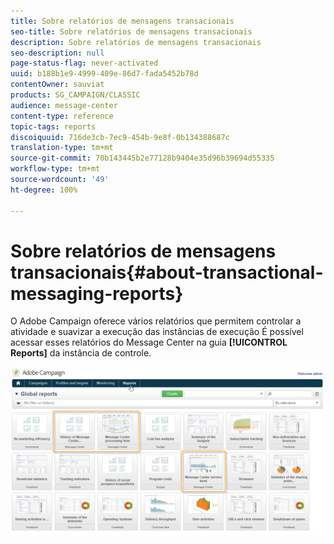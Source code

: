 ```yaml
---
title: Sobre relatórios de mensagens transacionais
seo-title: Sobre relatórios de mensagens transacionais
description: Sobre relatórios de mensagens transacionais
seo-description: null
page-status-flag: never-activated
uuid: b188b1e9-4999-409e-86d7-fada5452b78d
contentOwner: sauviat
products: SG_CAMPAIGN/CLASSIC
audience: message-center
content-type: reference
topic-tags: reports
discoiquuid: 716de3cb-7ec9-454b-9e8f-0b134388687c
translation-type: tm+mt
source-git-commit: 70b143445b2e77128b9404e35d96b39694d55335
workflow-type: tm+mt
source-wordcount: '49'
ht-degree: 100%

---
```



# Sobre relatórios de mensagens transacionais{#about-transactional-messaging-reports}

O Adobe Campaign oferece vários relatórios que permitem controlar a atividade e suavizar a execução das instâncias de execução É possível acessar esses relatórios do Message Center na guia **[!UICONTROL Reports]** da instância de controle.

![](assets/messagecenter_reporting_002.png)

